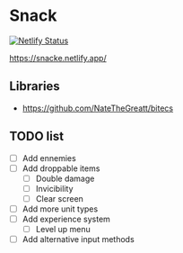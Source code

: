 # Snack

[![Netlify Status](https://api.netlify.com/api/v1/badges/79d3023f-877e-4852-967e-54bc2c7fb269/deploy-status)](https://app.netlify.com/sites/snacke/deploys)

https://snacke.netlify.app/

## Libraries

- https://github.com/NateTheGreatt/bitecs

## TODO list

- [ ] Add ennemies
- [ ] Add droppable items
  - [ ] Double damage
  - [ ] Invicibility
  - [ ] Clear screen
- [ ] Add more unit types
- [ ] Add experience system
  - [ ] Level up menu
- [ ] Add alternative input methods
